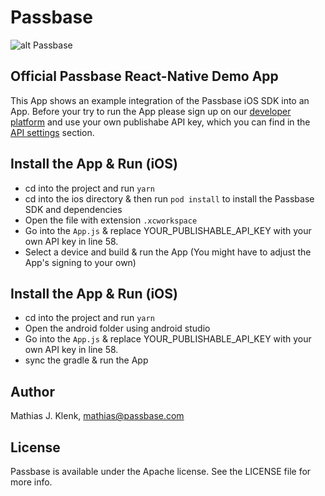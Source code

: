 # Passbase

![alt Passbase](https://camo.githubusercontent.com/49697b7da4b6b0e6d919a8e594db31e72cbf9b54/68747470733a2f2f70617373626173652e636f6d2f6173736574732f696d616765732f6d6574612e6a7067)

## Official Passbase React-Native Demo App
This App shows an example integration of the Passbase iOS SDK into an App. Before your try to run the App please sign up on our [developer platform](https://app.passbase.com/signup) and use your own publishabe API key, which you can find in the [API settings](https://app.passbase.com/settings/api) section.

## Install the App & Run (iOS)
* cd into the project and run `yarn` 
* cd into the ios directory & then run `pod install` to install the Passbase SDK and dependencies
* Open the file with extension `.xcworkspace`
* Go into the `App.js` & replace YOUR_PUBLISHABLE_API_KEY with your own API key in line 58.
* Select a device and build & run the App (You might have to adjust the App's signing to your own)

## Install the App & Run (iOS)
* cd into the project and run `yarn` 
* Open the android folder using android studio
* Go into the `App.js` & replace YOUR_PUBLISHABLE_API_KEY with your own API key in line 58.
* sync the gradle & run the App

## Author

Mathias J. Klenk, mathias@passbase.com

## License

Passbase is available under the Apache license. See the LICENSE file for more info.
